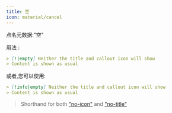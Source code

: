 ```yaml
---
title: 空
icon: material/cancel
---
```


点名元数据:"空"

用法 :

```md
> [!|empty] Neither the title and callout icon will show
> Content is shown as usual
```

或者,您可以使用:

```md
> [!info|empty] Neither the title and callout icon will show
> Content is shown as usual
```
> Shorthand for both ["no-icon"](../icon-styling/page-1.md)
> and ["no-title"](../title-styling/page-1.md)

